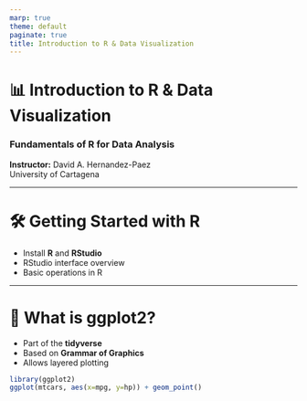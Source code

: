 ```yaml
---
marp: true
theme: default
paginate: true
title: Introduction to R & Data Visualization
---
```


# 📊 Introduction to R & Data Visualization
### Fundamentals of R for Data Analysis  
**Instructor:** David A. Hernandez-Paez  
University of Cartagena  

---

# 🛠️ Getting Started with R  
- Install **R** and **RStudio**  
- RStudio interface overview  
- Basic operations in R  

---

# 🎨 What is ggplot2?  
- Part of the **tidyverse**  
- Based on **Grammar of Graphics**  
- Allows layered plotting  

```r
library(ggplot2)
ggplot(mtcars, aes(x=mpg, y=hp)) + geom_point()

